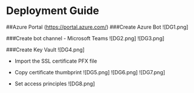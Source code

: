 # Deployment Guide

##Azure Portal (https://portal.azure.com/)
###Create Azure Bot
![DG1.png]

###Create bot channel - Microsoft Teams
![DG2.png]
![DG3.png]

###Create Key Vault
![DG4.png]

* Import the SSL certificate PFX file
* Copy certificate thumbprint
![DG5.png]
![DG6.png]
![DG7.png]

* Set access principles
![DG8.png]

